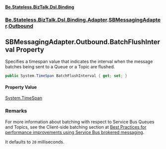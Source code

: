 #### [Be.Stateless.BizTalk.Dsl.Binding](README.md 'README')
### [Be.Stateless.BizTalk.Dsl.Binding.Adapter](Be.Stateless.BizTalk.Dsl.Binding.Adapter.md 'Be.Stateless.BizTalk.Dsl.Binding.Adapter').[SBMessagingAdapter](SBMessagingAdapter.md 'Be.Stateless.BizTalk.Dsl.Binding.Adapter.SBMessagingAdapter').[Outbound](SBMessagingAdapter.Outbound.md 'Be.Stateless.BizTalk.Dsl.Binding.Adapter.SBMessagingAdapter.Outbound')

## SBMessagingAdapter.Outbound.BatchFlushInterval Property

Specifies a timespan value that indicates the interval when the message batches being sent to a Queue or a Topic
are flushed.

```csharp
public System.TimeSpan BatchFlushInterval { get; set; }
```

#### Property Value
[System.TimeSpan](https://docs.microsoft.com/en-us/dotnet/api/System.TimeSpan 'System.TimeSpan')

### Remarks

For more information about batching with respect to Service Bus Queues and Topics, see the Client-side batching
section at [Best
            Practices for performance improvements using Service Bus brokered messaging](https://docs.microsoft.com/en-us/azure/service-bus-messaging/service-bus-performance-improvements#client-side-batching 'https://docs.microsoft.com/en-us/azure/service-bus-messaging/service-bus-performance-improvements#client-side-batching').

It defaults to `20` milliseconds.